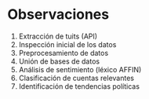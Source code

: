 # Observaciones

1) Extracción de tuits (API)
2) Inspección inicial de los datos
3) Preprocesamiento de datos
4) Unión de bases de datos 
5) Análisis de sentimiento (léxico AFFIN)
6) Clasificación de cuentas relevantes
7) Identificación de tendencias políticas 
